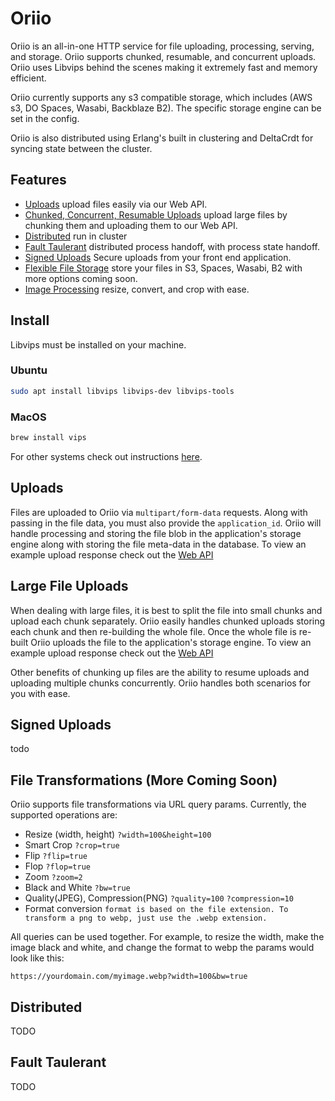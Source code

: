 # Oriio 

Oriio is an all-in-one HTTP service for file uploading, processing, serving, and storage. Oriio supports chunked, resumable, and concurrent uploads. Oriio uses Libvips behind the scenes making it extremely fast and memory efficient.

Oriio currently supports any s3 compatible storage, which includes (AWS s3, DO Spaces, Wasabi, Backblaze B2). The specific storage engine can be set in the config.

Oriio is also distributed using Erlang's built in clustering and DeltaCrdt for syncing state between the cluster.

## Features
 - [Uploads](https://github.com/threeaccents/oriio#uploads) upload files easily via our Web API.
 - [Chunked, Concurrent, Resumable Uploads](https://github.com/threeaccents/oriio#large-file-uploads) upload large files by chunking them and uploading them to our Web API.
 - [Distributed](#) run in cluster
 - [Fault Taulerant](#) distributed process handoff, with process state handoff.
 - [Signed Uploads](#) Secure uploads from your front end application.
 - [Flexible File Storage](https://github.com/threeaccents/oriio#applications) store your files in S3, Spaces, Wasabi, B2 with more options coming soon.
 - [Image Processing](https://github.com/threeaccents/oriio#file-transformations) resize, convert, and crop with ease.

## Install 
Libvips must be installed on your machine. 
### Ubuntu
```bash
sudo apt install libvips libvips-dev libvips-tools
```
### MacOS
```bash
brew install vips
```
For other systems check out instructions [here](https://github.com/libvips/libvips/wiki#building-and-installing).

## Uploads
Files are uploaded to Oriio via `multipart/form-data` requests. Along with passing in the file data, you must also provide the `application_id`.
Oriio will handle processing and storing the file blob in the application's storage engine along with storing the file meta-data in the database.
To view an example upload response check out the [Web API](https://oriio-api-docs.threeaccents.com/#req_25f7dce3e796456e9f80ce43deba705b)

## Large File Uploads
When dealing with large files, it is best to split the file into small chunks and upload each chunk separately. Oriio easily handles chunked uploads storing each chunk and then re-building the whole file. Once the whole file is re-built Oriio uploads the file to the application's storage engine.
To view an example upload response check out the [Web API](https://oriio-api-docs.threeaccents.com/#req_649a25397026402b82397975292fbc4f)

Other benefits of chunking up files are the ability to resume uploads and uploading multiple chunks concurrently. Oriio handles both scenarios for you with ease.

## Signed Uploads
todo

## File Transformations (More Coming Soon)
Oriio supports file transformations via URL query params. Currently, the supported operations are:
 - Resize (width, height) `?width=100&height=100`
 - Smart Crop `?crop=true`
 - Flip `?flip=true`
 - Flop `?flop=true`
 - Zoom `?zoom=2`
 - Black and White `?bw=true`
 - Quality(JPEG), Compression(PNG) `?quality=100` `?compression=10`
 - Format conversion `format is based on the file extension. To transform a png to webp, just use the .webp extension.`

All queries can be used together. For example, to resize the width, make the image black and white, and change the format to webp the params would look like this:
```
https://yourdomain.com/myimage.webp?width=100&bw=true
```

## Distributed
TODO

## Fault Taulerant
TODO


